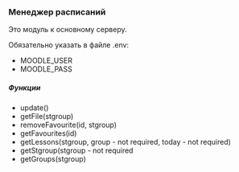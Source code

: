 ### Менеджер расписаний

Это модуль к основному серверу.

Обязательно указать в файле .env:

-   MOODLE_USER
-   MOODLE_PASS

##### Функции

-   update()
-   getFile(stgroup)
-   removeFavourite(id, stgroup)
-   getFavourites(id)
-   getLessons(stgroup, group - not required, today - not required)
-   getStgroup(stgroup - not required
-   getGroups(stgroup)
